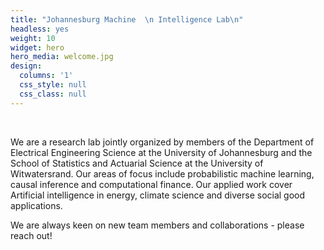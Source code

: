 ```yaml
---
title: "Johannesburg Machine  \n Intelligence Lab\n"
headless: yes
weight: 10
widget: hero
hero_media: welcome.jpg
design:
  columns: '1'
  css_style: null
  css_class: null
---
```


<br>

We are a research lab jointly organized by members of the Department of Electrical Engineering Science at the University of Johannesburg and the School of Statistics and Actuarial Science at the University of Witwatersrand. Our areas of focus include probabilistic machine learning, causal inference and computational finance. Our applied work cover Artificial intelligence in energy, climate science and diverse social good applications. 

We are always keen on new team members and collaborations - please reach out!
